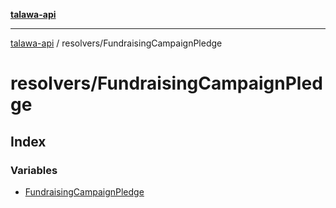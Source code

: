 [**talawa-api**](../../README.md)

***

[talawa-api](../../modules.md) / resolvers/FundraisingCampaignPledge

# resolvers/FundraisingCampaignPledge

## Index

### Variables

- [FundraisingCampaignPledge](variables/FundraisingCampaignPledge.md)
